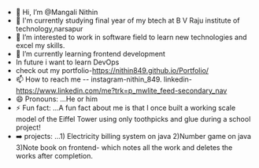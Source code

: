 - 👋 Hi, I’m @Mangali Nithin
- 📝 I'm currently studying final year of my btech at B V Raju institute of technology,narsapur
- 👀 I’m interested to work in software field to learn new technologies and excel my skills. 
- 🌱 I’m currently learning frontend development
- In future i want to learn DevOps
- check out my portfolio-https://nithin849.github.io/Portfolio/
- 📫 How to reach me -- instagram-nithin_849. linkedin-https://www.linkedin.com/me?trk=p_mwlite_feed-secondary_nav
- 😄 Pronouns: ...He or him 
- ⚡ Fun fact: ...A fun fact about me is that I once built a working scale model of the Eiffel Tower using only toothpicks and glue during a school project!
- ➡️ projects: ...1) Electricity billing system on java
                  2)Number game on java
                  3)Note book on frontend- which notes all the work and deletes the works after completion.
<!---
nithin849/nithin849 is a ✨ special ✨ repository because its `README.md` (this file) appears on your GitHub profile.
You can click the Preview link to take a look at your changes.
--->
